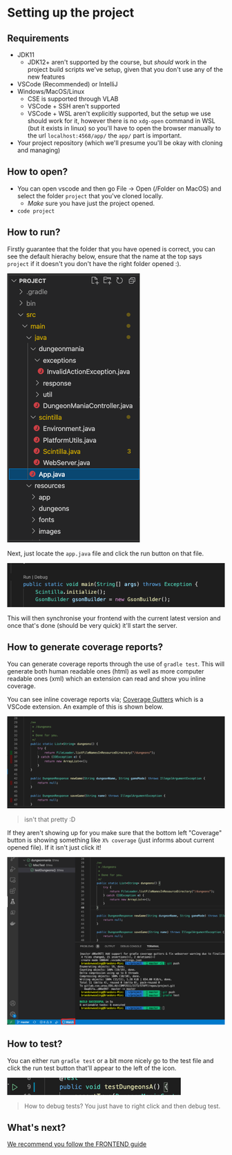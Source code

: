 # Setting up the project

## Requirements

- JDK11
    - JDK12+ aren't supported by the course, but *should* work in the project build scripts we've setup, given that you don't use any of the new features
- VSCode (Recommended) or IntelliJ
- Windows/MacOS/Linux
    - CSE is supported through VLAB
    - VSCode + SSH aren't supported
    - VSCode + WSL aren't explicitly supported, but the setup we use should work for it, however there is no `xdg-open` command in WSL (but it exists in linux) so you'll have to open the browser manually to the url `localhost:4568/app/` the `app/` part is important.
- Your project repository (which we'll presume you'll be okay with cloning and managing)

## How to open?

- You can open vscode and then go File -> Open (/Folder on MacOS) and select the folder `project` that you've cloned locally.
    - *Make* sure you have just the project opened.
- `code project`

## How to run?

Firstly guarantee that the folder that you have opened is correct, you can see the default hierachy below, ensure that the name at the top says `project` if it doesn't you don't have the right folder opened :).

![image.png](./setup/vscode_hierachy.png)

Next, just locate the `app.java` file and click the run button on that file.

![image.png](./setup/vscode_run.png)

This will then synchronise your frontend with the current latest version and once that's done (should be very quick) it'll start the server.

## How to generate coverage reports?

You can generate coverage reports through the use of `gradle test`.  This will generate both human readable ones (html) as well as more computer readable ones (xml) which an extension can read and show you inline coverage.

You can see inline coverage reports via; [Coverage Gutters](https://marketplace.visualstudio.com/items?itemName=ryanluker.vscode-coverage-gutters) which is a VSCode extension.  An example of this is shown below.

![image.png](./setup/vscode_gutters.png)

> isn't that pretty :D

If they aren't showing up for you make sure that the bottom left "Coverage" button is showing something like `X% coverage` (just informs about current opened file).  If it isn't just click it!

![image.png](./setup/vscode_coverage.png)

## How to test?

You can either run `gradle test` or a bit more nicely go to the test file and click the run test button that'll appear to the left of the icon.

![image.png](./setup/vscode_test.png)

> How to debug tests?  You just have to right click and then debug test.

## What's next?

[We recommend you follow the FRONTEND guide](FRONTEND.md)

